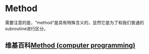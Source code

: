 # Method

需要注意的是，“method”是具有特殊含义的，显然它是为了和我们普通的subroutine进行区分。

## 维基百科[Method (computer programming)](https://en.wikipedia.org/wiki/Method_(computer_programming))